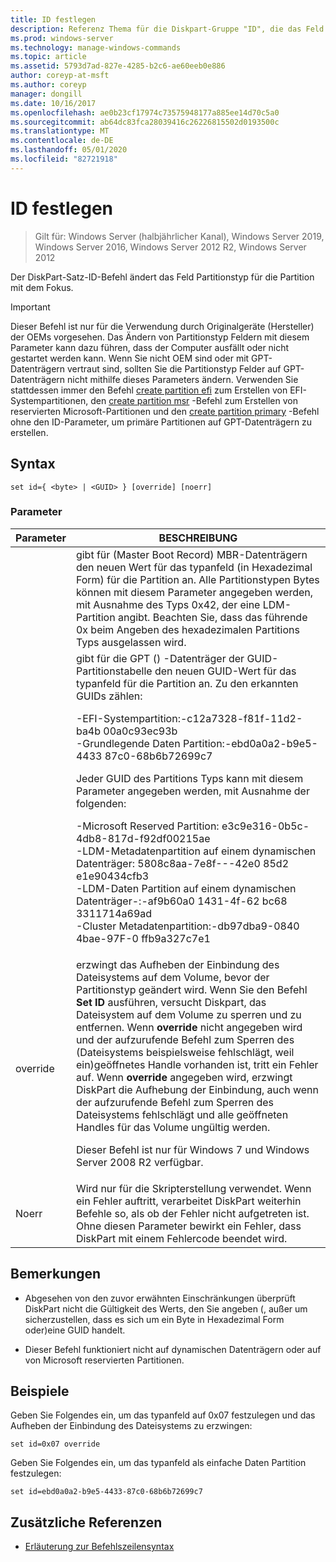 ```yaml
---
title: ID festlegen
description: Referenz Thema für die Diskpart-Gruppe "ID", die das Feld "Partitionstyp" für die Partition mit dem Fokus ändert.
ms.prod: windows-server
ms.technology: manage-windows-commands
ms.topic: article
ms.assetid: 5793d7ad-827e-4285-b2c6-ae60eeb0e886
author: coreyp-at-msft
ms.author: coreyp
manager: dongill
ms.date: 10/16/2017
ms.openlocfilehash: ae0b23cf17974c73575948177a885ee14d70c5a0
ms.sourcegitcommit: ab64dc83fca28039416c26226815502d0193500c
ms.translationtype: MT
ms.contentlocale: de-DE
ms.lasthandoff: 05/01/2020
ms.locfileid: "82721918"
---
```

# <a name="set-id"></a>ID festlegen

> Gilt für: Windows Server (halbjährlicher Kanal), Windows Server 2019, Windows Server 2016, Windows Server 2012 R2, Windows Server 2012

Der DiskPart-Satz-ID-Befehl ändert das Feld Partitionstyp für die Partition mit dem Fokus.  
  
> [!IMPORTANT]  
> Dieser Befehl ist nur für die Verwendung durch Originalgeräte \(Hersteller\) der OEMs vorgesehen. Das Ändern von Partitionstyp Feldern mit diesem Parameter kann dazu führen, dass der Computer ausfällt oder nicht gestartet werden kann. Wenn Sie nicht OEM sind oder mit GPT-Datenträgern vertraut sind, sollten Sie die Partitionstyp Felder auf GPT-Datenträgern nicht mithilfe dieses Parameters ändern. Verwenden Sie stattdessen immer den Befehl [create partition efi](create-partition-efi.md) zum Erstellen von EFI-Systempartitionen, den [create partition msr](create-partition-msr.md) -Befehl zum Erstellen von reservierten Microsoft-Partitionen und den [create partition primary](create-partition-primary.md) -Befehl ohne den ID-Parameter, um primäre Partitionen auf GPT-Datenträgern zu erstellen.  
  
  
  
## <a name="syntax"></a>Syntax  
  
```  
set id={ <byte> | <GUID> } [override] [noerr]  
```  
  
### <a name="parameters"></a>Parameter  
  
| Parameter |                                                                                                                                                                                                                                                                                                                                                                   BESCHREIBUNG                                                                                                                                                                                                                                                                                                                                                                   |
|-----------|-------------------------------------------------------------------------------------------------------------------------------------------------------------------------------------------------------------------------------------------------------------------------------------------------------------------------------------------------------------------------------------------------------------------------------------------------------------------------------------------------------------------------------------------------------------------------------------------------------------------------------------------------------------------------------------------------------------------------------------------------|
|  <byte>   |                                                                                                                                                                                                       gibt für \(Master Boot Record\) MBR-Datenträgern den neuen Wert für das typanfeld (in Hexadezimal Form) für die Partition an. Alle Partitionstypen Bytes können mit diesem Parameter angegeben werden, mit Ausnahme des Typs 0x42, der eine LDM-Partition angibt. Beachten Sie, dass das führende 0x beim Angeben des hexadezimalen Partitions Typs ausgelassen wird.                                                                                                                                                                                                       |
|  <GUID>   | gibt für die GPT \(\) -Datenträger der GUID-Partitionstabelle den neuen GUID-Wert für das typanfeld für die Partition an. Zu den erkannten GUIDs zählen:<p>-EFI-Systempartition:\-c12a7328\-f81f\-11d2\-ba4b 00a0c93ec93b<br />-Grundlegende Daten Partition:\-ebd0a0a2\-b9e5\-4433 87c0\-68b6b72699c7<p>Jeder GUID des Partitions Typs kann mit diesem Parameter angegeben werden, mit Ausnahme der folgenden:<p>-Microsoft Reserved Partition: e3c9e316\-0b5c\-4db8\-817d\-f92df00215ae<br />-LDM-Metadatenpartition auf einem dynamischen Datenträger: 5808c8aa\-7e8f\-\-\-42e0 85d2 e1e90434cfb3<br />-LDM-Daten Partition auf einem dynamischen Datenträger\-:\-af9b60a0 1431\-4f\-62 bc68 3311714a69ad<br />-Cluster Metadatenpartition:\-db97dba9\-0840 4bae\-97F\-0 ffb9a327c7e1 |
| override  |                                                                erzwingt das Aufheben der Einbindung des Dateisystems auf dem Volume, bevor der Partitionstyp geändert wird. Wenn Sie den Befehl **Set ID** ausführen, versucht Diskpart, das Dateisystem auf dem Volume zu sperren und zu entfernen. Wenn **override** nicht angegeben wird und der aufzurufende Befehl zum Sperren des \(Dateisystems beispielsweise fehlschlägt, weil ein\)geöffnetes Handle vorhanden ist, tritt ein Fehler auf. Wenn **override** angegeben wird, erzwingt DiskPart die Aufhebung der Einbindung, auch wenn der aufzurufende Befehl zum Sperren des Dateisystems fehlschlägt und alle geöffneten Handles für das Volume ungültig werden.<p>Dieser Befehl ist nur für Windows 7 und Windows Server 2008 R2 verfügbar.                                                                 |
|   Noerr   |                                                                                                                                                                                                                                                                    Wird nur für die Skripterstellung verwendet. Wenn ein Fehler auftritt, verarbeitet DiskPart weiterhin Befehle so, als ob der Fehler nicht aufgetreten ist. Ohne diesen Parameter bewirkt ein Fehler, dass DiskPart mit einem Fehlercode beendet wird.                                                                                                                                                                                                                                                                    |
  
## <a name="remarks"></a>Bemerkungen  
  
-   Abgesehen von den zuvor erwähnten Einschränkungen überprüft DiskPart nicht die Gültigkeit des Werts, den Sie angeben \(, außer um sicherzustellen, dass es sich um ein Byte in Hexadezimal Form oder\)eine GUID handelt.  
  
-   Dieser Befehl funktioniert nicht auf dynamischen Datenträgern oder auf von Microsoft reservierten Partitionen.  
  
## <a name="examples"></a>Beispiele  
Geben Sie Folgendes ein, um das typanfeld auf 0x07 festzulegen und das Aufheben der Einbindung des Dateisystems zu erzwingen:  
  
```  
set id=0x07 override  
```  
  
Geben Sie Folgendes ein, um das typanfeld als einfache Daten Partition festzulegen:  
  
```  
set id=ebd0a0a2-b9e5-4433-87c0-68b6b72699c7  
```  
  
## <a name="additional-references"></a>Zusätzliche Referenzen  
- [Erläuterung zur Befehlszeilensyntax](command-line-syntax-key.md)  
  

  

